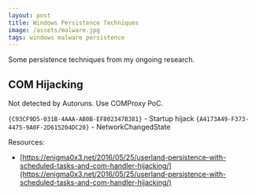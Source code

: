 ```yaml
---
layout: post
title: Windows Persistence Techniques
image: /assets/malware.jpg
tags: windows malware persistence
---
```


Some persistence techniques from my ongoing research.

## COM Hijacking

Not detected by Autoruns. Use COMProxy PoC.

`{C93CF9D5-031B-4AAA-AB0B-EF802347B381}` - Startup hijack
`{A4173A49-F373-4475-9A0F-2D615204DC20}` - NetworkChangedState

Resources:
- [https://enigma0x3.net/2016/05/25/userland-persistence-with-scheduled-tasks-and-com-handler-hijacking/](https://enigma0x3.net/2016/05/25/userland-persistence-with-scheduled-tasks-and-com-handler-hijacking/)